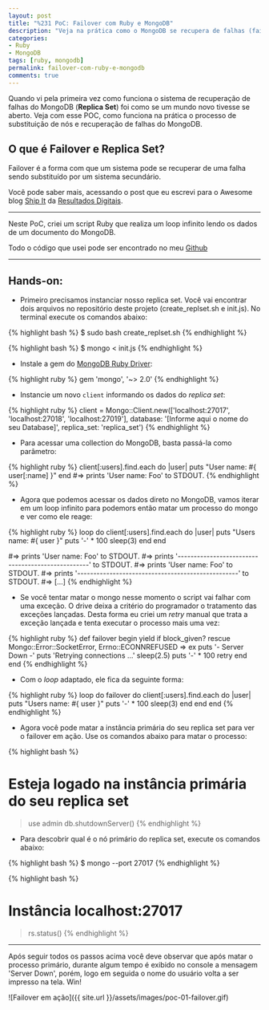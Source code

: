 ```yaml
---
layout: post
title: "%231 PoC: Failover com Ruby e MongoDB"
description: "Veja na prática como o MongoDB se recupera de falhas (failover)"
categories:
- Ruby
- MongoDB
tags: [ruby, mongodb]
permalink: failover-com-ruby-e-mongodb
comments: true
---
```


Quando vi pela primeira vez como funciona o sistema de recuperação de falhas do
MongoDB (**Replica Set**) foi como se um mundo novo tivesse se aberto.
Veja com esse POC, como funciona na prática o processo de substituição  de nós e
recuperação de falhas do MongoDB.

## O que é Failover e Replica Set?

Failover é a forma com que um sistema pode se recuperar de uma falha sendo
substituído por um sistema secundário.

Você pode saber mais, acessando o post que eu escrevi para o Awesome blog [Ship
It](http://shipit.resultadosdigitais.com.br/blog/alta-disponibilidade-e-tolerancia-a-falhas-com-mongodb/) da [Resultados Digitais](http://www.resultadosdigitais.com.br).

___

Neste PoC, criei um script Ruby que realiza um loop infinito lendo
os dados de um documento do MongoDB.

Todo o código que usei pode ser encontrado no meu
[Github](https://github.com/tchiarato/Failover)

___

## Hands-on:

- Primeiro precisamos instanciar nosso replica set. Você vai encontrar dois arquivos no
   repositório deste projeto (create_replset.sh e init.js).
   No terminal execute os comandos abaixo:

{% highlight bash %}
$ sudo bash create_replset.sh
{% endhighlight %}

{% highlight bash %}
$ mongo < init.js
{% endhighlight %}

- Instale a gem do [MongoDB Ruby Driver](https://github.com/mongodb/mongo-ruby-driver):

{% highlight ruby %}
gem 'mongo', '~> 2.0'
{% endhighlight %}

- Instancie um novo `client` informando os dados do *replica set*:

{% highlight ruby %}
client = Mongo::Client.new(['localhost:27017', 'localhost:27018', 'localhost:27019'], database: '[Informe aqui o nome do seu Database]', replica_set: 'replica_set')
{% endhighlight %}

- Para acessar uma collection do MongoDB, basta passá-la como parâmetro:

{% highlight ruby %}
client[:users].find.each do |user|
  puts "User name: #{ user[:name] }"
end
#=> prints 'User name: Foo' to STDOUT.
{% endhighlight %}

- Agora que podemos acessar os dados direto no MongoDB, vamos iterar em um loop
  infinito para podemors então matar um processo do mongo e ver como ele reage:

{% highlight ruby %}
loop do
  client[:users].find.each do |user|
    puts "Users name: #{ user }"
    puts '-' * 100
    sleep(3)
  end
end

#=> prints 'User name: Foo' to STDOUT.
#=> prints '--------------------------------------------------' to STDOUT.
#=> prints 'User name: Foo' to STDOUT.
#=> prints '--------------------------------------------------' to STDOUT.
#=> [...]
{% endhighlight %}

- Se você tentar matar o mongo nesse momento o script vai falhar com uma
  exceção. O drive deixa a critério do programador o tratamento das exceções
  lançadas.
  Desta forma eu criei um *retry* manual que trata a exceção lançada e tenta
  executar o processo mais uma vez:

{% highlight ruby %}
def failover
  begin
    yield if block_given?
  rescue Mongo::Error::SocketError, Errno::ECONNREFUSED => ex
    puts '- Server Down -'
    puts 'Retrying connections ...'
    sleep(2.5)
    puts '-' * 100
    retry
  end
end
{% endhighlight %}

- Com o *loop* adaptado, ele fica da seguinte forma:

{% highlight ruby %}
loop do
  failover do
    client[:users].find.each do |user|
      puts "Users name: #{ user }"
      puts '-' * 100
      sleep(3)
    end
  end
end
{% endhighlight %}

- Agora você pode matar a instância primária do seu replica set para ver o
  failover em ação. Use os comandos abaixo para matar o processo:

{% highlight bash %}
# Esteja logado na instância primária do seu replica set
> use admin
> db.shutdownServer()
{% endhighlight %}

- Para descobrir qual é o nó primário do replica set, execute os comandos abaixo:

{% highlight bash %}
$ mongo --port 27017
{% endhighlight %}

{% highlight bash %}
# Instância localhost:27017
> rs.status()
{% endhighlight %}

___

Após seguir todos os passos acima você deve observar que após matar o processo primário,
durante algum tempo é exibido no console a mensagem 'Server Down', porém, logo em seguida o nome do usuário volta a ser impresso na tela. Win!

![Failover em ação]({{ site.url }}/assets/images/poc-01-failover.gif)
